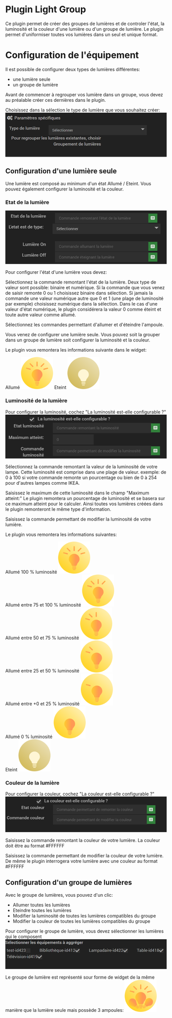 # Plugin Light Group

Ce plugin permet de créer des groupes de lumières et de controler l'état, la luminosité et la couleur d'une lumière ou d'un groupe de lumière.
Le plugin permet d'uniformiser toutes vos lumières dans un seul et unique format.


# Configuration de l'équipement

Il est possible de configurer deux types de lumières différentes:
- une lumière seule
- un groupe de lumière

Avant de commencer à regrouper vos lumière dans un groupe, vous devez au préalable créer ces dernières dans le plugin.

Choisissez dans la sélection le type de lumière que vous souhaitez créer:
<img src="IMGS/type_lumieres.PNG" alt="hi" class="inline"/>

## Configuration d'une lumière seule

Une lumière est composé au minimum d'un état Allumé / Eteint.
Vous pouvez également configurer la luminosité et la couleur.

### Etat de la lumière

<img src="IMGS/config_lumiere_etat.PNG" alt="hi" class="inline"/>

Pour configurer l'état d'une lumière vous devez:

Sélectionnez la commande remontant l'état de la lumière. Deux type de valeur sont possible: binaire et numérique. Si la commande que vous venez de saisir remonte 0 ou 1 choisissez binaire dans sélection. Si jamais la commande une valeur numérique autre que 0 et 1 (une plage de luminosité par exemple) choisissez numérique dans la sélection. Dans le cas d'une valeur d'état numérique, le plugin considérera la valeur 0 comme éteint et toute autre valeur comme allumé.

Sélectionnez les commandes permettant d'allumer et d'éteindre l'ampoule.

Vous venez de configurer une lumière seule. Vous pouvez soit la grouper dans un groupe de lumière soit configurer la luminosité et la couleur.

Le plugin vous remontera les informations suivante dans le widget:

Allumé
<img src="IMGS/light_on_100.svg" alt="hi" class="inline" height="100px" width="100px"/>
Eteint
<img src="IMGS/light_off.svg" alt="hi" class="inline" height="100px" width="100px"/>


### Luminosité de la lumière

Pour configurer la luminosité, cochez "La luminosité est-elle configurable ?"
<img src="IMGS/config_lumiere_lumen.PNG" alt="hi" class="inline"/>

Sélectionnez la commande remontant la valeur de la luminosité de votre lampe.
Cette luminosité est comprise dans une plage de valeur.
exemple: de 0 à 100 si votre commande remonte un pourcentage ou bien de 0 à 254 pour d'autres lampes comme IKEA.

Saisissez le maximum de cette luminosité dans le champ "Maximum atteint:"
Le plugin remontera un pourcentage de luminosité et se basera sur ce maximum atteint pour le calculer. Ainsi toutes vos lumières créées dans le plugin remonteront le même type d'information.

Saisissez la commande permettant de modifier la luminosité de votre lumière.

Le plugin vous remontera les informations suivantes:

Allumé 100 % luminosité
<img src="IMGS/light_on_100.svg" alt="hi" class="inline" height="100px" width="100px"/>
<br>
Allumé entre 75 et 100 % luminosité
<img src="IMGS/light_on_75.svg" alt="hi" class="inline" height="100px" width="100px"/>
<br>
Allumé entre 50 et 75 % luminosité
<img src="IMGS/light_on_50.svg" alt="hi" class="inline" height="100px" width="100px"/>
<br>
Allumé entre 25 et 50 % luminosité
<img src="IMGS/light_on_25.svg" alt="hi" class="inline" height="100px" width="100px"/>
<br>
Allumé entre +0 et 25 % luminosité
<img src="IMGS/light_on_0.svg" alt="hi" class="inline" height="100px" width="100px"/>
<br>
Allumé 0 % luminosité
<img src="IMGS/light_on_00.svg" alt="hi" class="inline" height="100px" width="100px"/>
<br>
Eteint
<img src="IMGS/light_off.svg" alt="hi" class="inline" height="100px" width="100px"/>

### Couleur de la lumière

Pour configurer la couleur, cochez "La couleur est-elle configurable ?"
<img src="IMGS/config_lumiere_couleur.PNG" alt="hi" class="inline"/>

Saisissez la commande remontant la couleur de votre lumière. La couleur doit être au format #FFFFFF

Saisissez la commande permettant de modifier la couleur de votre lumière. De même le plugin interrogera votre lumière avec une couleur au format #FFFFFF

## Configuration d'un groupe de lumières

Avec le groupe de lumières, vous pouvez d'un clic:
- Allumer toutes les lumières
- Eteindre toutes les lumières
- Modifier la luminosité de toutes les lumières compatibles du groupe
- Modifier la couleur de toutes les lumières compatibles du groupe

Pour configurer le groupe de lumière, vous devez sélectionner les lumières qui le composent
<img src="IMGS/config_groupe_lumiere.PNG" alt="hi" class="inline"/>

Le groupe de lumière est représenté sour forme de widget de la même manière que la lumière seule mais possède 3 ampoules:
<img src="IMGS/light_group_on_100.svg" alt="hi" class="inline" height="100px" width="100px"/>
